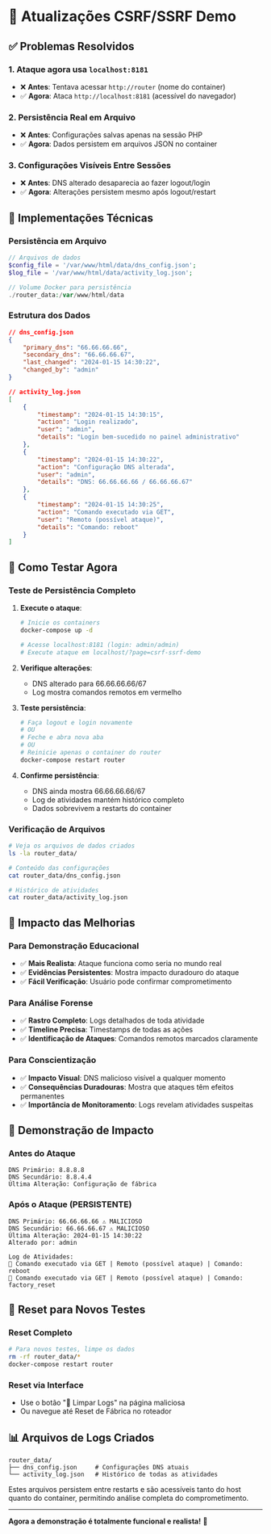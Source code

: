 # 🔄 Atualizações CSRF/SSRF Demo

## ✅ Problemas Resolvidos

### 1. **Ataque agora usa `localhost:8181`**
- ❌ **Antes**: Tentava acessar `http://router` (nome do container)
- ✅ **Agora**: Ataca `http://localhost:8181` (acessível do navegador)

### 2. **Persistência Real em Arquivo**
- ❌ **Antes**: Configurações salvas apenas na sessão PHP
- ✅ **Agora**: Dados persistem em arquivos JSON no container

### 3. **Configurações Visíveis Entre Sessões**
- ❌ **Antes**: DNS alterado desaparecia ao fazer logout/login
- ✅ **Agora**: Alterações persistem mesmo após logout/restart

## 🔧 Implementações Técnicas

### Persistência em Arquivo
```php
// Arquivos de dados
$config_file = '/var/www/html/data/dns_config.json';
$log_file = '/var/www/html/data/activity_log.json';

// Volume Docker para persistência
./router_data:/var/www/html/data
```

### Estrutura dos Dados
```json
// dns_config.json
{
    "primary_dns": "66.66.66.66",
    "secondary_dns": "66.66.66.67",
    "last_changed": "2024-01-15 14:30:22",
    "changed_by": "admin"
}

// activity_log.json
[
    {
        "timestamp": "2024-01-15 14:30:15",
        "action": "Login realizado",
        "user": "admin",
        "details": "Login bem-sucedido no painel administrativo"
    },
    {
        "timestamp": "2024-01-15 14:30:22",
        "action": "Configuração DNS alterada",
        "user": "admin",
        "details": "DNS: 66.66.66.66 / 66.66.66.67"
    },
    {
        "timestamp": "2024-01-15 14:30:25",
        "action": "Comando executado via GET",
        "user": "Remoto (possível ataque)",
        "details": "Comando: reboot"
    }
]
```

## 🧪 Como Testar Agora

### Teste de Persistência Completo

1. **Execute o ataque**:
   ```bash
   # Inicie os containers
   docker-compose up -d

   # Acesse localhost:8181 (login: admin/admin)
   # Execute ataque em localhost/?page=csrf-ssrf-demo
   ```

2. **Verifique alterações**:
   - DNS alterado para 66.66.66.66/67
   - Log mostra comandos remotos em vermelho

3. **Teste persistência**:
   ```bash
   # Faça logout e login novamente
   # OU
   # Feche e abra nova aba
   # OU
   # Reinicie apenas o container do router
   docker-compose restart router
   ```

4. **Confirme persistência**:
   - DNS ainda mostra 66.66.66.66/67
   - Log de atividades mantém histórico completo
   - Dados sobrevivem a restarts do container

### Verificação de Arquivos

```bash
# Veja os arquivos de dados criados
ls -la router_data/

# Conteúdo das configurações
cat router_data/dns_config.json

# Histórico de atividades
cat router_data/activity_log.json
```

## 🎯 Impacto das Melhorias

### Para Demonstração Educacional
- ✅ **Mais Realista**: Ataque funciona como seria no mundo real
- ✅ **Evidências Persistentes**: Mostra impacto duradouro do ataque
- ✅ **Fácil Verificação**: Usuário pode confirmar comprometimento

### Para Análise Forense
- ✅ **Rastro Completo**: Logs detalhados de toda atividade
- ✅ **Timeline Precisa**: Timestamps de todas as ações
- ✅ **Identificação de Ataques**: Comandos remotos marcados claramente

### Para Conscientização
- ✅ **Impacto Visual**: DNS malicioso visível a qualquer momento
- ✅ **Consequências Duradouras**: Mostra que ataques têm efeitos permanentes
- ✅ **Importância de Monitoramento**: Logs revelam atividades suspeitas

## 🚨 Demonstração de Impacto

### Antes do Ataque
```
DNS Primário: 8.8.8.8
DNS Secundário: 8.8.4.4
Última Alteração: Configuração de fábrica
```

### Após o Ataque (PERSISTENTE)
```
DNS Primário: 66.66.66.66 ⚠️ MALICIOSO
DNS Secundário: 66.66.66.67 ⚠️ MALICIOSO
Última Alteração: 2024-01-15 14:30:22
Alterado por: admin

Log de Atividades:
🔴 Comando executado via GET | Remoto (possível ataque) | Comando: reboot
🔴 Comando executado via GET | Remoto (possível ataque) | Comando: factory_reset
```

## 🔄 Reset para Novos Testes

### Reset Completo
```bash
# Para novos testes, limpe os dados
rm -rf router_data/*
docker-compose restart router
```

### Reset via Interface
- Use o botão "🧹 Limpar Logs" na página maliciosa
- Ou navegue até Reset de Fábrica no roteador

## 📊 Arquivos de Logs Criados

```
router_data/
├── dns_config.json     # Configurações DNS atuais
└── activity_log.json   # Histórico de todas as atividades
```

Estes arquivos persistem entre restarts e são acessíveis tanto do host quanto do container, permitindo análise completa do comprometimento.

---

**Agora a demonstração é totalmente funcional e realista!** 🎉